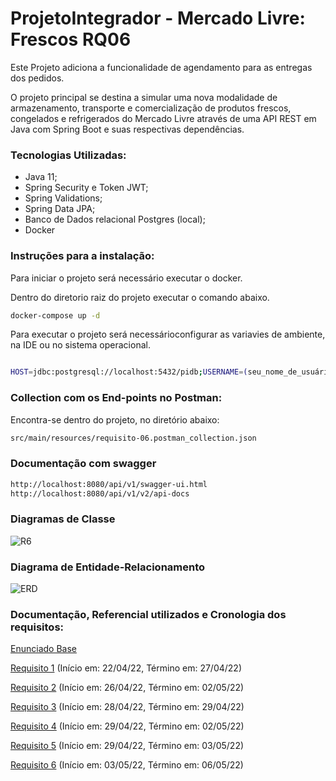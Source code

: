 # ProjetoIntegrador - Mercado Livre: Frescos RQ06

Este Projeto adiciona a funcionalidade de agendamento para as entregas dos pedidos.

O projeto principal se destina a simular uma nova modalidade de armazenamento, transporte e comercialização de produtos frescos, congelados e refrigerados do Mercado Livre através de uma API REST em Java com Spring Boot e suas respectivas dependências.

### Tecnologias Utilizadas:
- Java 11;
- Spring Security e Token JWT;
- Spring Validations;
- Spring Data JPA;
- Banco de Dados relacional Postgres (local);
- Docker 
### Instruções para a instalação:

Para iniciar o projeto será necessário executar o docker.

Dentro do diretorio raiz do projeto executar o comando abaixo.

```sh
docker-compose up -d 
```
Para executar o projeto será necessárioconfigurar as variavies de ambiente, na IDE ou no sistema operacional.
```sh

HOST=jdbc:postgresql://localhost:5432/pidb;USERNAME=(seu_nome_de_usuário);PASSWORD=(sua_senha_definida)
```

### Collection com os End-points no Postman:

Encontra-se dentro do projeto, no diretório abaixo:

```sh
src/main/resources/requisito-06.postman_collection.json
```
### Documentação com swagger
```sh
http://localhost:8080/api/v1/swagger-ui.html
http://localhost:8080/api/v1/v2/api-docs
```

### Diagramas de Classe

![R6](https://user-images.githubusercontent.com/83099706/167030128-886b0e84-b345-493b-a321-8947df9999f4.png)
### Diagrama de Entidade-Relacionamento
![ERD](https://user-images.githubusercontent.com/83099706/167040065-661b4606-9f93-4af0-a5df-aeafc17058b0.png)

### Documentação, Referencial utilizados e Cronologia dos requisitos:

[Enunciado Base](https://drive.google.com/file/d/1bBOM49bxqRR7apxP3sgV7_LRiTq9xQD2/view)

[Requisito 1](https://drive.google.com/file/d/1rbT3upYAwN-CrOVtze0M2Fq7Cobuj7FD/view) (Início em: 22/04/22, Término em: 27/04/22)

[Requisito 2](https://drive.google.com/file/d/1M66St3F6TwWJ6WG_s1in75_bMyeKb8PM/view) (Início em: 26/04/22, Término em: 02/05/22)

[Requisito 3](https://drive.google.com/file/d/1GnTl6sHhdvyKjR0oz0nXlyvzH-oW_2Jv/view) (Início em: 28/04/22, Término em: 29/04/22)

[Requisito 4](https://drive.google.com/file/d/1kNZLztafr2tXuDU24W9xwUu09va2kMP0/view) (Início em: 29/04/22, Término em: 02/05/22)

[Requisito 5](https://drive.google.com/file/d/1yiEzdwI87K7AO9bgPffHbb0DPjVKM-oP/view) (Início em: 29/04/22, Término em: 03/05/22)

[Requisito 6](https://drive.google.com/file/d/1zlRtIPjK4r0WdrzFs7LIVA_8Q5HyDgXz/view) (Início em: 03/05/22, Término em: 06/05/22)
